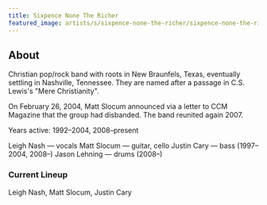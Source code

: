 ```yaml
---
title: Sixpence None The Richer
featured_image: artists/s/sixpence-none-the-richer/sixpence-none-the-richer.jpg
---
```

## About

Christian pop/rock band with roots in New Braunfels, Texas, eventually settling in Nashville, Tennessee. They are named after a passage in C.S. Lewis's "Mere Christianity".

On February 26, 2004, Matt Slocum announced via a letter to CCM Magazine that the group had disbanded.
The band reunited again 2007.

Years active: 1992–2004, 2008–present

Leigh Nash — vocals
Matt Slocum — guitar, cello
Justin Cary — bass (1997–2004, 2008–)
Jason Lehning — drums (2008–)


### Current Lineup

Leigh Nash, Matt Slocum, Justin Cary

